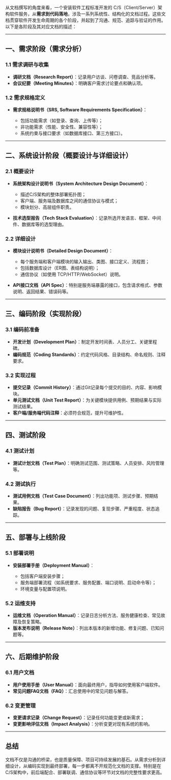 从文档撰写的角度来看，一个安装软件工程标准开发的 C/S（Client/Server）架构软件服务，从**需求到代码落地**，涉及一系列系统性、结构化的文档过程。这些文档贯穿软件开发生命周期的各个阶段，并起到了沟通、规范、追踪与验证的作用。以下是各阶段及其对应文档的描述：

---

## 一、需求阶段（需求分析）

### 1.1 需求调研与收集

* **调研文档（Research Report）**：记录用户访谈、问卷调查、竞品分析等。
* **会议纪要（Meeting Minutes）**：明确客户需求讨论要点和确认项。

### 1.2 需求规格定义

* **需求规格说明书（SRS, Software Requirements Specification）**：

  * 包括功能需求（如登录、查询、上传等）；
  * 非功能需求（性能、安全性、兼容性等）；
  * 系统约束与接口要求（如数据库接口、第三方接口）。

---

## 二、系统设计阶段（概要设计与详细设计）

### 2.1 概要设计

* **系统架构设计说明书（System Architecture Design Document）**：

  * 描述C/S架构的整体部署拓扑图；
  * 客户端、服务端及数据库之间的通信协议与模式；
  * 模块划分、高层组件职责。

* **技术选型报告（Tech Stack Evaluation）**：记录所选开发语言、框架、中间件、数据库等的选型理由。

### 2.2 详细设计

* **模块设计说明书（Detailed Design Document）**：

  * 每个服务端和客户端模块的输入输出、类图、接口定义、流程图；
  * 包括数据库设计（ER图、表结构说明）；
  * 通信协议（如使用 TCP/HTTP/WebSocket）说明。

* **API接口文档（API Spec）**：特别是服务端暴露的接口，包含请求格式、参数说明、返回结果、错误码等。

---

## 三、编码阶段（实现阶段）

### 3.1 编码前准备

* **开发计划（Development Plan）**：制定开发时间表、人员分工、关键里程碑。
* **编码规范（Coding Standards）**：约定代码风格、目录结构、命名规则、注释要求。

### 3.2 实现过程

* **提交记录（Commit History）**：通过Git记录每个提交的目的、内容、影响模块。
* **单元测试文档（Unit Test Report）**：为关键模块提供用例、预期结果与实际测试结果。
* **客户端/服务端代码注释**：必须符合规范，提升可维护性。

---

## 四、测试阶段

### 4.1 测试计划

* **测试计划文档（Test Plan）**：明确测试范围、测试策略、人员安排、风险管理等。

### 4.2 测试执行

* **测试用例文档（Test Case Document）**：列出功能项、测试步骤、预期结果。
* **缺陷报告（Bug Report）**：记录发现的问题、复现步骤、严重程度、状态追踪。

---

## 五、部署与上线阶段

### 5.1 部署说明

* **安装部署手册（Deployment Manual）**：

  * 包括客户端安装步骤；
  * 服务端部署流程（如系统要求、服务配置、端口说明、启动命令等）；
  * 环境变量与配置项说明。

### 5.2 运维支持

* **运维文档（Operation Manual）**：记录日志分析方法、服务健康检查、常见故障及恢复策略。
* **版本发布说明（Release Note）**：列出本版本的新增功能、修复问题、已知问题等。

---

## 六、后期维护阶段

### 6.1 用户文档

* **用户使用手册（User Manual）**：面向最终用户，指导如何使用客户端软件。
* **常见问题FAQ文档（FAQ）**：汇总使用中的常见问题与解答。

### 6.2 变更管理

* **变更请求记录（Change Request）**：记录任何功能变更或新需求；
* **变更影响评估文档（Impact Analysis）**：分析变更对现有系统的影响。

---

## 总结

文档不仅是沟通的桥梁，也是质量保障、项目可持续发展的基石。从需求分析到详细设计，从编码实现到最终部署，每一步都离不开规范化文档的支撑。特别是在C/S架构中，前后端配合、部署联调、通信协议等环节对文档的完整性要求更高。


